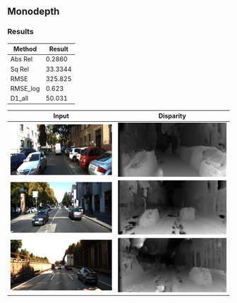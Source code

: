 ## Monodepth

### Results

Method | Result
------------ | -------------
Abs Rel      | 0.2860
Sq Rel       | 33.3344
RMSE         | 325.825
RMSE_log     | 0.623
D1_all       | 50.031



<!---   abs_rel,     sq_rel,        rms,    log_rms,     d1_all,         a1,        a2,         a3
%	 0.2860,    33.3344,    325.825,      0.623,     50.031,      0.655,      0.772,      0.833
--->

Input        | Disparity
------------ | -------------
![](https://github.com/andrijazz/playground/blob/master/docs/imgs/32_left.png) | ![](https://github.com/andrijazz/playground/blob/master/docs/imgs/32_disp.png)
![](https://github.com/andrijazz/playground/blob/master/docs/imgs/8_left.png) | ![](https://github.com/andrijazz/playground/blob/master/docs/imgs/8_disp.png)
![](https://github.com/andrijazz/playground/blob/master/docs/imgs/46_left.png) | ![](https://github.com/andrijazz/playground/blob/master/docs/imgs/46_disp.png)
